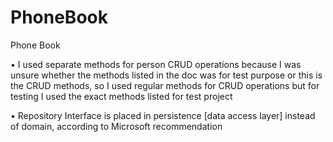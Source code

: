 # PhoneBook
Phone Book

•	I used separate methods for person CRUD operations because I was unsure whether the methods listed in the doc was for test purpose or this is the CRUD methods, so I used regular methods for CRUD operations but for testing I used the exact methods listed for test project

•	Repository Interface is placed in persistence [data access layer] instead of domain, according to Microsoft recommendation
